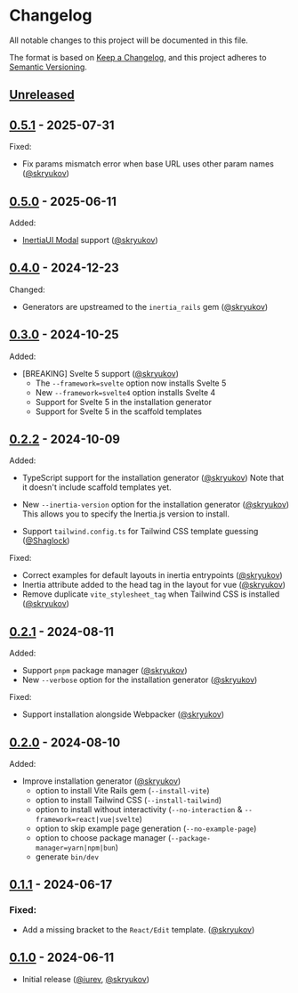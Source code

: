 # Changelog

All notable changes to this project will be documented in this file.

The format is based on [Keep a Changelog],
and this project adheres to [Semantic Versioning].

## [Unreleased]

## [0.5.1] - 2025-07-31

Fixed:

- Fix params mismatch error when base URL uses other param names ([@skryukov])


## [0.5.0] - 2025-06-11

Added:

- [InertiaUI Modal](https://github.com/inertiaui/modal) support ([@skryukov])

## [0.4.0] - 2024-12-23

Changed:

- Generators are upstreamed to the `inertia_rails` gem ([@skryukov])

## [0.3.0] - 2024-10-25

Added:

- [BREAKING] Svelte 5 support ([@skryukov])
  - The `--framework=svelte` option now installs Svelte 5
  - New `--framework=svelte4` option installs Svelte 4
  - Support for Svelte 5 in the installation generator
  - Support for Svelte 5 in the scaffold templates

## [0.2.2] - 2024-10-09

Added:

- TypeScript support for the installation generator ([@skryukov])
  Note that it doesn't include scaffold templates yet.

- New `--inertia-version` option for the installation generator ([@skryukov])
  This allows you to specify the Inertia.js version to install.

- Support `tailwind.config.ts` for Tailwind CSS template guessing ([@Shaglock])

Fixed:

- Correct examples for default layouts in inertia entrypoints ([@skryukov])
- Inertia attribute added to the head tag in the layout for vue ([@skryukov])
- Remove duplicate `vite_stylesheet_tag` when Tailwind CSS is installed ([@skryukov])

## [0.2.1] - 2024-08-11

Added:

- Support `pnpm` package manager ([@skryukov])
- New `--verbose` option for the installation generator ([@skryukov])

Fixed:

- Support installation alongside Webpacker ([@skryukov])

## [0.2.0] - 2024-08-10

Added:

- Improve installation generator ([@skryukov])
  - option to install Vite Rails gem (`--install-vite`)
  - option to install Tailwind CSS (`--install-tailwind`)
  - option to install without interactivity (`--no-interaction` & `--framework=react|vue|svelte`)
  - option to skip example page generation (`--no-example-page`)
  - option to choose package manager (`--package-manager=yarn|npm|bun`)
  - generate `bin/dev`

## [0.1.1] - 2024-06-17

### Fixed:

- Add a missing bracket to the `React/Edit` template. ([@skryukov]) 

## [0.1.0] - 2024-06-11

- Initial release ([@iurev], [@skryukov])

[@iurev]: https://github.com/iurev
[@Shaglock]: https://github.com/Shaglock
[@skryukov]: https://github.com/skryukov

[Unreleased]: https://github.com/skryukov/inertia_rails-contrib/compare/v0.5.1...HEAD
[0.5.1]: https://github.com/skryukov/inertia_rails-contrib/compare/v0.5.0...v0.5.1
[0.5.0]: https://github.com/skryukov/inertia_rails-contrib/compare/v0.4.0...v0.5.0
[0.4.0]: https://github.com/skryukov/inertia_rails-contrib/compare/v0.3.0...v0.4.0
[0.3.0]: https://github.com/skryukov/inertia_rails-contrib/compare/v0.2.2...v0.3.0
[0.2.2]: https://github.com/skryukov/inertia_rails-contrib/compare/v0.2.1...v0.2.2
[0.2.1]: https://github.com/skryukov/inertia_rails-contrib/compare/v0.2.0...v0.2.1
[0.2.0]: https://github.com/skryukov/inertia_rails-contrib/compare/v0.1.1...v0.2.0
[0.1.1]: https://github.com/skryukov/inertia_rails-contrib/compare/v0.1.0...v0.1.1
[0.1.0]: https://github.com/skryukov/inertia_rails-contrib/commits/v0.1.0

[Keep a Changelog]: https://keepachangelog.com/en/1.0.0/
[Semantic Versioning]: https://semver.org/spec/v2.0.0.html
